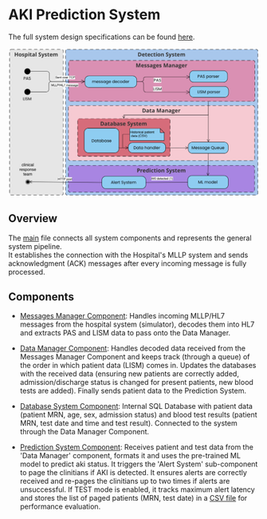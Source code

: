 # AKI Prediction System

The full system design specifications can be found [here](system/system_design).

![Prediction System Design](/system/system_design/system-design.png)


## Overview

The [main](system/main.py) file connects all system components and represents the general system pipeline. \
It establishes the connection with the Hospital's MLLP system and sends acknowledgment (ACK) messages after every incoming message is fully processed.


## Components

- [Messages Manager Component](system/messages_manager.py): Handles incoming MLLP/HL7 messages from the hospital system (simulator), decodes them into HL7 and extracts PAS and LISM data to pass onto the Data Manager.

- [Data Manager Component](system/data_manager.py): Handles decoded data received from the Messages Manager Component and keeps track (through a queue) of the order in which patient data (LISM) comes in. Updates the databases with the received data (ensuring new patients are correctly added, admission/discharge status is changed for present patients, new blood tests are added). Finally sends patient data to the Prediction System.

- [Database System Component](system/database_system.py): Internal SQL Database with patient data (patient MRN, age, sex, admission status) and blood test results (patient MRN, test date and time and test result). Connected to the system through the Data Manager Component.

- [Prediction System Component](system/prediction_system.py): Receives patient and test data from the 'Data Manager' component, formats it and uses the pre-trained ML model to predict aki status. It triggers the 'Alert System' sub-component to page the clinitians if AKI is detected. It ensures alerts are correctly received and re-pages the clinitians up to two times if alerts are unsuccessful.
If TEST mode is enabled, it tracks maximum alert latency and stores the list of paged patients (MRN, test date) in a [CSV file](data/test_aki.csv) for performance evaluation.